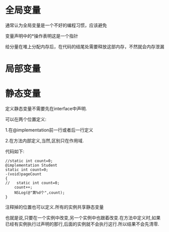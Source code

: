 

# 全局变量


通常认为全局变量是一个不好的编程习惯，应该避免

变量声明中的*操作表明这是一个指针

给分量在堆上分配内存后，在代码的结尾处需要释放这部内存，不然就会内存泄漏

# 局部变量

# 静态变量

定义静态变量不需要先在interface中声明.

可以在两个位置定义:

1.在@implementation前一行或者后一行定义

2.在方法内部定义,当然,区别只在作用域.

代码如下:

```
//static int count=0;
@implementation Student
static int count=0;
-(void)pageCount
{
//   static int count=0;
    count++;
    NSLog(@"第%d个",count);
}

```

注释掉的位置也可以定义.所有的实例共享静态变量

也就是说,只要在一个实例中改变,另一个实例中也跟着改变.在方法中定义时,如果已经有实例执行过声明的那行,后面的实例就不会执行这行.所以结果不会先清零.